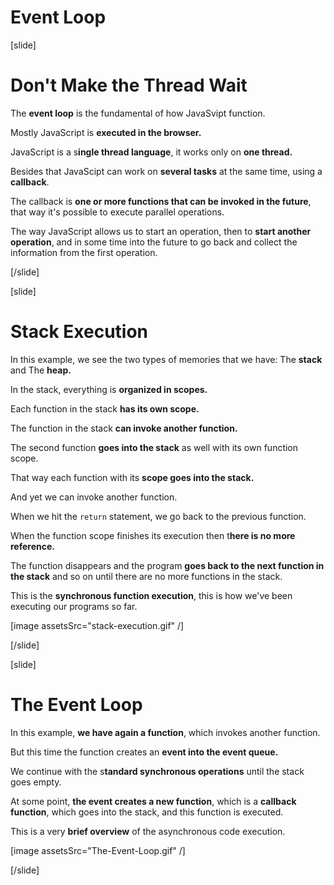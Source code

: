 # Event Loop

[slide]
# Don't Make the Thread Wait

The **event loop** is the fundamental of how JavaSvipt function.

Mostly JavaScript is **executed in the browser.**

JavaScript is a s**ingle thread language**, it works only on **one thread.**

Besides that JavaScipt can work on **several tasks** at the same time, using a **callback**.

The callback is **one or more functions that can be invoked in the future**, that way it's possible to execute parallel operations.

The way JavaScript allows us to start an operation, then to **start another operation**, and in some time into the future to go back and collect the information from the first operation.

[/slide]

[slide]
# Stack Execution

In this example, we see the two types of memories that we have: The **stack** and The **heap.**

In the stack, everything is **organized in scopes.**

Each function in the stack **has its own scope.**

The function in the stack **can invoke another function.**

The second function **goes into the stack** as well with its own function scope.

That way each function with its **scope goes into the stack.** 

And yet we can invoke another function.

When we hit the `return` statement, we go back to the previous function.

When the function scope finishes its execution then t**here is no more reference.**

The function disappears and the program **goes back to the next function in the stack** and so on until there are no more functions in the stack.

This is the **synchronous function execution**, this is how we've been executing our programs so far.

[image assetsSrc="stack-execution.gif" /]

[/slide]

[slide]
# The Event Loop

In this example, **we have again a function**, which invokes another function.

But this time the function creates an **event into the event queue.**

We continue with the s**tandard synchronous operations** until the stack goes empty.

At some point, **the event creates a new function**, which is a **callback function**, which goes into the stack, and this function is executed.

This is a very **brief overview** of the asynchronous code execution.

[image assetsSrc="The-Event-Loop.gif" /]

[/slide]